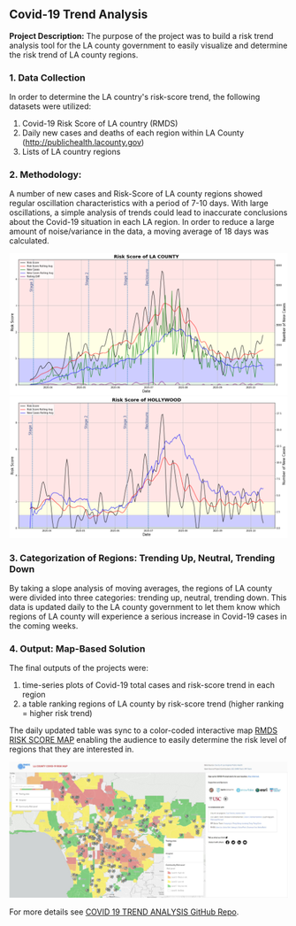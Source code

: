 ## Covid-19 Trend Analysis

**Project Description:** The purpose of the project was to build a risk trend analysis tool for the LA county government to easily visualize and determine the risk trend of LA county regions. 

### 1. Data Collection
In order to determine the LA country's risk-score trend, the following datasets were utilized:
1. Covid-19 Risk Score of LA country (RMDS)
2. Daily new cases and deaths of each region within LA County (http://publichealth.lacounty.gov)
3. Lists of LA country regions

### 2. Methodology:
A number of new cases and Risk-Score of LA county regions showed regular oscillation characteristics with a period of 7-10 days. With large oscillations, a simple analysis of trends could lead to inaccurate conclusions about the Covid-19 situation in each LA region. In order to reduce a large amount of noise/variance in the data, a moving average of 18 days was calculated.

<img src="images/la_county_risk_score.png?raw=true"/>
<img src="images/hollywood_risk_score.png?raw=true"/>

### 3. Categorization of Regions: Trending Up, Neutral, Trending Down

By taking a slope analysis of moving averages, the regions of LA county were divided into three categories: trending up, neutral, trending down. This data is updated daily to the LA county government to let them know which regions of LA county will experience a serious increase in Covid-19 cases in the coming weeks.

### 4. Output: Map-Based Solution

The final outputs of the projects were:
1. time-series plots of Covid-19 total cases and risk-score trend in each region
2. a table ranking regions of LA county by risk-score trend (higher ranking = higher risk trend)

The daily updated table was sync to a color-coded interactive map [RMDS RISK SCORE MAP](https://grmds.org/risk/) enabling the audience to easily determine the risk level of regions that they are interested in.

<img src="images/la_county_risk_map.JPG?raw=true"/>

For more details see [COVID 19 TREND ANALYSIS GitHub Repo](https://github.com/kwonkh0424/Covid_19_Challenge/tree/master/risk_score_trend).

